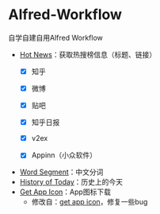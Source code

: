 # Alfred-Workflow
自学自建自用Alfred Workflow


- [Hot News](https://github.com/BlackCCCat/Alfred-Workflow/tree/main/hot-news)：获取热搜榜信息（标题、链接）
    - [x] 知乎
    - [x] 微博
    - [x] 贴吧
    - [x] 知乎日报
    - [x] v2ex
    - [x] Appinn（小众软件）

    
- [Word Segment](https://github.com/BlackCCCat/Alfred-Workflow/tree/main/word-segment)：中文分词
- [History of Today](https://github.com/BlackCCCat/Alfred-Workflow/tree/main/history-of-today)：历史上的今天
- [Get App Icon](https://github.com/BlackCCCat/Alfred-Workflow/tree/main/icon-extractor)：App图标下载
    - 修改自：[get app icon](https://github.com/packal/repository/tree/master/com.mcskrzypczak.extracticon)，修复一些bug


 

